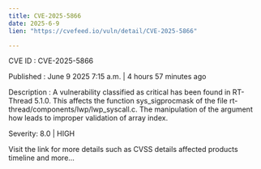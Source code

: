 ```yaml
---
title: CVE-2025-5866
date: 2025-6-9
lien: "https://cvefeed.io/vuln/detail/CVE-2025-5866"

---
```


CVE ID : CVE-2025-5866

Published :  June 9
2025
7:15 a.m. | 4 hours
57 minutes ago

Description : A vulnerability classified as critical has been found in RT-Thread 5.1.0. This affects the function sys_sigprocmask of the file rt-thread/components/lwp/lwp_syscall.c. The manipulation of the argument how leads to improper validation of array index.

Severity: 8.0 | HIGH

Visit the link for more details
such as CVSS details
affected products
timeline
and more...
